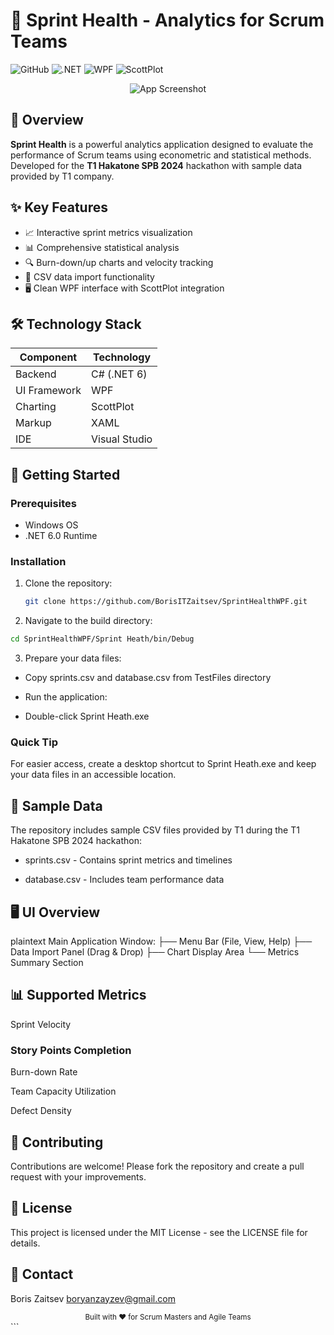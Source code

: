 # 🚀 Sprint Health - Analytics for Scrum Teams

![GitHub](https://img.shields.io/github/license/BorisITZaitsev/SprintHealthWPF)
![.NET](https://img.shields.io/badge/.NET-6.0-blue)
![WPF](https://img.shields.io/badge/WPF-Desktop_App-purple)
![ScottPlot](https://img.shields.io/badge/Charting-ScottPlot-green)

<div align="center">
  <img src="https://placehold.co/800x400?text=Sprint+Health+Dashboard" alt="App Screenshot">
</div>

## 📌 Overview

**Sprint Health** is a powerful analytics application designed to evaluate the performance of Scrum teams using econometric and statistical methods. Developed for the **T1 Hakatone SPB 2024** hackathon with sample data provided by T1 company.

## ✨ Key Features

- 📈 Interactive sprint metrics visualization
- 📊 Comprehensive statistical analysis
- 🔍 Burn-down/up charts and velocity tracking
- 📁 CSV data import functionality
- 🖥️ Clean WPF interface with ScottPlot integration

## 🛠️ Technology Stack

| Component        | Technology           |
|------------------|----------------------|
| Backend          | C# (.NET 6)          |
| UI Framework     | WPF                  |
| Charting         | ScottPlot            |
| Markup           | XAML                 |
| IDE              | Visual Studio        |

## 🚀 Getting Started

### Prerequisites
- Windows OS
- .NET 6.0 Runtime

### Installation
1. Clone the repository:
   ```bash
   git clone https://github.com/BorisITZaitsev/SprintHealthWPF.git
   ```
2. Navigate to the build directory:
  ```bash
  cd SprintHealthWPF/Sprint Heath/bin/Debug
  ```
3. Prepare your data files:

- Copy sprints.csv and database.csv from TestFiles directory

- Run the application:

- Double-click Sprint Heath.exe

### Quick Tip
For easier access, create a desktop shortcut to Sprint Heath.exe and keep your data files in an accessible location.

## 📂 Sample Data
The repository includes sample CSV files provided by T1 during the T1 Hakatone SPB 2024 hackathon:

- sprints.csv - Contains sprint metrics and timelines

- database.csv - Includes team performance data

## 🖥️ UI Overview
plaintext
Main Application Window:
├── Menu Bar (File, View, Help)
├── Data Import Panel (Drag & Drop)
├── Chart Display Area
└── Metrics Summary Section

## 📊 Supported Metrics
Sprint Velocity

### Story Points Completion

Burn-down Rate

Team Capacity Utilization

Defect Density

## 🤝 Contributing
Contributions are welcome! Please fork the repository and create a pull request with your improvements.

## 📜 License
This project is licensed under the MIT License - see the LICENSE file for details.

## 📧 Contact
Boris Zaitsev
boryanzayzev@gmail.com

<div align="center"> <sub>Built with ♥ for Scrum Masters and Agile Teams</sub> </div> ```
